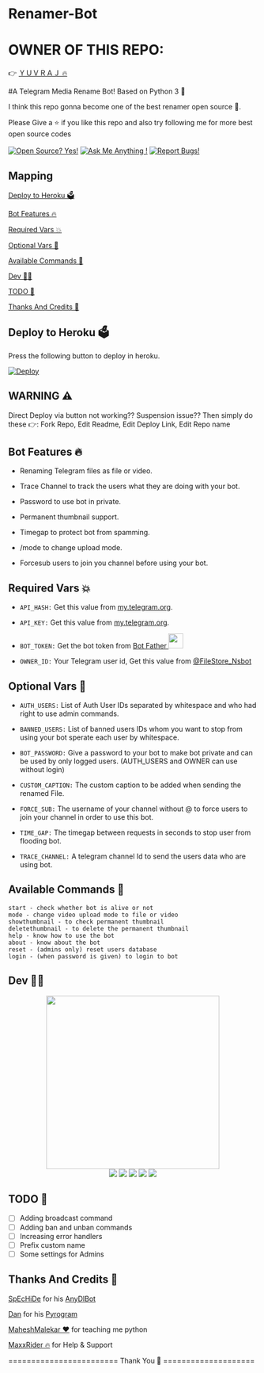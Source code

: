 # Renamer-Bot

# OWNER OF THIS REPO:
👉 [ＹＵＶＲＡＪ 🔥](https://telegram.dog/Yuvi_4502)


#A Telegram Media Rename Bot! Based on Python 3 🧘

I think this repo gonna become one of the best renamer open source 🥰.

Please Give a ⭐ if you like this repo and also try following me for more best open source codes<br><br>
[![Open Source? Yes!](https://badgen.net/badge/Open%20Source%20%3F/Yes/blue?icon=github)](https://github.com/FILMYFATHER/TG-RENAME-BOT)
[![Ask Me Anything !](https://img.shields.io/badge/🤔%20Ask%20me-anything-1abc9c.svg)](https://telegram.dog/YUVI_4502)
[![Report Bugs!](https://badgen.net/badge/🐞%20Report%20/Bugs/red)](https://telegram.dog/YUVI_4502)

## Mapping
[Deploy to Heroku 🗳](https://github.com/FilmyFather/TG-Rename-Bot#deploy-to-heroku-)

[Bot Features 🔥](https://github.com/FilmyFather/TG-Rename-Bot#bot-features-)

[Required Vars 💥](https://github.com/FilmyFather/TG-Rename-Bot#required-vars-)

[Optional Vars 💬](https://github.com/FilmyFather/TG-Rename-Bot#optional-vars-)

[Available Commands 🤖](https://github.com/FilmyFather/TG-Rename-Bot#available-commands-)

[Dev 🧑‍💻](https://github.com/FilmyFather/TG-Rename-Bot-BOT#dev-)

[TODO 🤧](https://github.com/FilmyFather/TG-Rename-Bot#todo-)

[Thanks And Credits 🎉](https://github.com/Ns-Bots/TG-RENAMER-BOT#thanks-and-credits-)

## Deploy to Heroku 🗳
Press the following button to deploy in heroku.

[![Deploy](https://www.herokucdn.com/deploy/button.svg)](https://heroku.com/deploy?template=https://github.com/FilmyFather/TG-Rename-Bot)

## WARNING ⚠️
Direct Deploy via button not working?? Suspension issue??
Then simply do these 👉: Fork Repo, Edit Readme, Edit Deploy Link, Edit Repo name

## Bot Features 🔥
- Renaming Telegram files as file or video.

- Trace Channel to track the users what they are doing with your bot.

- Password to use bot in private.

- Permanent thumbnail support.

- Timegap to protect bot from spamming.

- /mode to change upload mode.

- Forcesub users to join you channel before using your bot.


## Required Vars 💥
- `API_HASH:` Get this value from [my.telegram.org](https://my.telegram.org).

- `API_KEY:` Get this value from [my.telegram.org](https://my.telegram.org).

- `BOT_TOKEN:` Get the bot token from [Bot Father <img src="https://telegra.ph/file/8d80c13110506bf1cb58e.jpg" width="30" height="30">](https://telegram.dog/BotFather)

- `OWNER_ID:` Your Telegram user id, Get this value from [@FileStore_Nsbot](https://telegram.dog/FileStore_Nsbot)


## Optional Vars 💬
- `AUTH_USERS:` List of Auth User IDs separated by whitespace and who had right to use admin commands.

- `BANNED_USERS:` List of banned users IDs whom you want to stop from using your bot sperate each user by whitespace.

- `BOT_PASSWORD:` Give a password to your bot to make bot private and can be used by only logged users. (AUTH_USERS and OWNER can use without login)

- `CUSTOM_CAPTION:` The custom caption to be added when sending the renamed File.

- `FORCE_SUB:` The username of your channel without @ to force users to join your channel in order to use this bot.

- `TIME_GAP:` The timegap between requests in seconds to stop user from flooding bot.

- `TRACE_CHANNEL:` A telegram channel Id to send the users data who are using bot.

## Available Commands 🤖
```
start - check whether bot is alive or not
mode - change video upload mode to file or video
showthumbnail - to check permanent thumbnail
deletethumbnail - to delete the permanent thumbnail
help - know how to use the bot
about - know about the bot
reset - (admins only) reset users database
login - (when password is given) to login to bot
```

## Dev 🧑‍💻
<p align="middle">
<img src="https://telegra.ph/file/d8b2bb171aa565fb4b606.jpg" width="350" height="350"><br>
<img src="https://badgen.net/badge/Name/Yuvraj/FF33FF?icon=awesome&labelColor=0080FF"></a>
<img src="https://badgen.net/badge/Skills/python/purple?icon=terminal&labelColor=red"></a>
<a href="https://telegram.dog/YUVI_4502"><img src="https://img.shields.io/badge/Telegram-Bot-blue.svg?logo=telegram"></a>
<a href="https://github.com/FilmyFather"><img src="https://badgen.net/badge/Follow%20on%20/GitHub/80FF00?icon=github&labelColor=black"></a>
<a href="https://instagram.com/_xx_itz_yuvi_xx_"><img src="https://img.shields.io/badge/Instagram-Account-FF3333.svg?logo=instagram&logoColor=FF3333"></a>
<p align="left">
</p>

## TODO 🤧
- [ ] Adding broadcast command 
- [ ] Adding ban and unban commands
- [ ] Increasing error handlers
- [ ] Prefix custom name
- [ ] Some settings for Admins

## Thanks And Credits 🎉
[SpEcHiDe](https://github.com/SpEcHiDe) for his [AnyDlBot](https://github.com/SpEcHiDe/AnyDLBot)

[Dan](https://telegram.dog/haskell) for his [Pyrogram](https://github.com/pyrogram/pyrogram)

[MaheshMalekar ❤](https://telegram.dog/MaheshMalekar) for teaching me python

[MaxxRider 🔥](https://telegram.dog/MaxxRider) for Help & Support

======================== Thank You 💟 ====================
